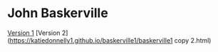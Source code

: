 # John Baskerville

[Version 1](https://katiedonnelly1.github.io/baskerville1/baskerville1.html)
[Version 2](https://katiedonnelly1.github.io/baskerville1/baskerville1 copy 2.html)
